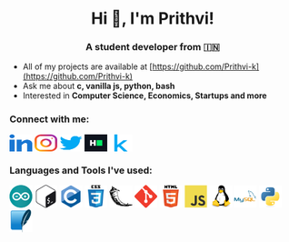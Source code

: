 <h1 align="center">Hi 👋, I'm Prithvi!</h1>
<h3 align="center">A student developer from 🇮🇳</h3>

- All of my projects are available at [https://github.com/Prithvi-k](https://github.com/Prithvi-k)
- Ask me about **c, vanilla js, python, bash**
- Interested in **Computer Science, Economics, Startups and more**

<h3 align="left">Connect with me:</h3>
<p align="left">
<a href="https://linkedin.com/in/prithvikarthik" target="blank"><img align="center" src="./images/linked-in-alt.svg" alt="prithvikarthik" height="30" width="40" /></a>
<a href="https://instagram.com/prithvi.karthik" target="blank"><img align="center" src="./images/instagram.svg" alt="prithvi.karthik" height="30" width="40" /></a>
<a href="https://twitter.com/prithvikarthik3" target="blank"><img align="center" src="./images/twitter.svg" alt="prithvikarthik3" height="30" width="40" /></a>
<a href="https://www.hackerrank.com/prithvikarthik" target="blank"><img align="center" src="./images/hackerrank.svg" alt="prithvikarthik" height="30" width="40" /></a>
<a href="https://kaggle.com/prithvikarthik" target="blank"><img align="center" src="./images/kaggle.svg" alt="prithvikarthik" height="30" width="40" /></a>
</p>

<h3 align="left">Languages and Tools I've used:</h3>
<p align="left"> 
<a href="https://www.arduino.cc/" target="_blank" rel="noreferrer"><img src="./images/arduino-1.svg" alt="arduino" width="40" height="40"/></a>
<a href="https://www.gnu.org/software/bash/" target="_blank" rel="noreferrer"><img src="./images/gnu_bash-icon.svg" alt="bash" width="40" height="40"/></a>
<a href="https://www.cprogramming.com/" target="_blank" rel="noreferrer"><img src="./images/c-original.svg" alt="c" width="40" height="40"/></a>
<a href="https://www.w3schools.com/css/" target="_blank" rel="noreferrer"><img src="./images/css3-original-wordmark.svg" alt="css3" width="40" height="40"/></a>
<a href="https://flask.palletsprojects.com/" target="_blank" rel="noreferrer"><img src="./images/pocoo_flask-icon.svg" alt="flask" width="40" height="40"/></a>
<a href="https://git-scm.com/" target="_blank" rel="noreferrer"><img src="./images/git-scm-icon.svg" alt="git" width="40" height="40"/></a>
<a href="https://www.w3.org/html/" target="_blank" rel="noreferrer"><img src="./images/html5-original-wordmark.svg" alt="html5" width="40" height="40"/></a>
<a href="https://developer.mozilla.org/en-US/docs/Web/JavaScript" target="_blank" rel="noreferrer"><img src="./images/javascript-original.svg" alt="javascript" width="40" height="40"/></a>
<a href="https://www.linux.org/" target="_blank" rel="noreferrer"><img src="./images/linux-original.svg" alt="linux" width="40" height="40"/></a>
<a href="https://www.mysql.com/" target="_blank" rel="noreferrer"><img src="./images/mysql-original-wordmark.svg" alt="mysql" width="40" height="40"/></a>
<a href="https://www.python.org" target="_blank" rel="noreferrer"><img src="./images/python-original.svg" alt="python" width="40" height="40"/></a>
<a href="https://www.sqlite.org/" target="_blank" rel="noreferrer"><img src="./images/sqlite-icon.svg" alt="sqlite" width="40" height="40"/></a>
</p>

<!--
<p><img align="center" src="https://github-readme-stats.vercel.app/api/top-langs?username=prithvi-k&show_icons=true&theme=dark&locale=en&layout=compact" alt="prithvi-k" /></p> -->

